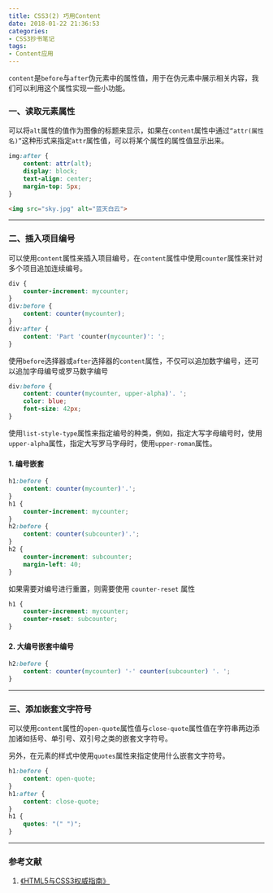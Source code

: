 ```yaml
---
title: CSS3(2) 巧用Content
date: 2018-01-22 21:36:53
categories:
- CSS3抄书笔记
tags:
- Content应用
---
```


`content`是`before`与`after`伪元素中的属性值，用于在伪元素中展示相关内容，我们可以利用这个属性实现一些小功能。

<!-- More -->

### 一、读取元素属性

可以将`alt`属性的值作为图像的标题来显示，如果在`content`属性中通过`“attr(属性名)”`这种形式来指定`attr`属性值，可以将某个属性的属性值显示出来。

```css
img:after {
    content: attr(alt);
    display: block;
    text-align: center;
    margin-top: 5px;
}
```

```html
<img src="sky.jpg" alt="蓝天白云">
```
---

### 二、插入项目编号

可以使用`content`属性来插入项目编号，在`content`属性中使用`counter`属性来针对多个项目追加连续编号。

```css
div {
    counter-increment: mycounter;
}
div:before {
    content: counter(mycounter);
}
div:after {
    content: 'Part 'counter(mycounter)': ';
}
```

使用`before`选择器或`after`选择器的`content`属性，不仅可以追加数字编号，还可以追加字母编号或罗马数字编号

```css
div:before {
    content: counter(mycounter, upper-alpha)'. ';
    color: blue;
    font-size: 42px;
}
```

使用`list-style-type`属性来指定编号的种类，例如，指定大写字母编号时，使用`upper-alpha`属性，指定大写罗马字母时，使用`upper-roman`属性。

#### 1. 编号嵌套

```css
h1:before {
    content: counter(mycounter)'.';
}
h1 {
    counter-increment: mycounter;
}
h2:before {
    content: counter(subcounter)'.';
}
h2 {
    counter-increment: subcounter;
    margin-left: 40;
}
```

如果需要对编号进行重置，则需要使用 `counter-reset` 属性

```css
h1 {
    counter-increment: mycounter;
    counter-reset: subcounter;
}
```

#### 2. 大编号嵌套中编号

```css
h2:before {
    content: counter(mycounter) '-' counter(subcounter) '. ';
}
```

---

### 三、添加嵌套文字符号

可以使用`content`属性的`open-quote`属性值与`close-quote`属性值在字符串两边添加诸如括号、单引号、双引号之类的嵌套文字符号。

另外，在元素的样式中使用`quotes`属性来指定使用什么嵌套文字符号。

```css
h1:before {
    content: open-quote;
}
h1:after {
    content: close-quote;
}
h1 {
    quotes: "(" ")";
}
```

---

### 参考文献

1. [《HTML5与CSS3权威指南》]()